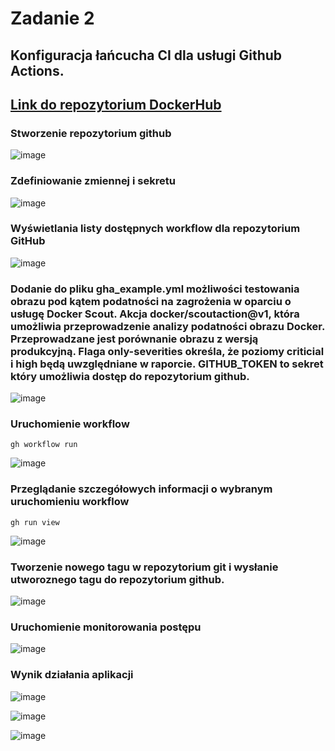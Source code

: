# Zadanie 2

## Konfiguracja łańcucha CI dla usługi Github Actions.

## [Link do repozytorium DockerHub](https://hub.docker.com/repository/docker/miloszpiechota/lab9/general)


### Stworzenie repozytorium github 

![image](https://github.com/miloszpiechota/lab9/assets/161620373/ca19032e-0010-4f10-a475-f1b8090362bf)


### Zdefiniowanie zmiennej i sekretu

![image](https://github.com/miloszpiechota/lab9/assets/161620373/2a32af74-e230-4754-914f-9aa657ee3371)


### Wyświetlania listy dostępnych workflow dla repozytorium GitHub

![image](https://github.com/miloszpiechota/lab9/assets/161620373/c8e3f4c5-3da2-41dd-84bc-3575f918463f)


### Dodanie do pliku gha_example.yml możliwości testowania obrazu pod kątem podatności na zagrożenia w oparciu o usługę Docker Scout. Akcja docker/scoutaction@v1, która umożliwia przeprowadzenie analizy podatności obrazu Docker. Przeprowadzane jest porównanie obrazu z wersją produkcyjną. Flaga only-severities określa, że poziomy criticial i high będą uwzględniane w raporcie. GITHUB_TOKEN to sekret który umożliwia dostęp do repozytorium github.
 
![image](https://github.com/miloszpiechota/lab9/assets/161620373/c1df1e6f-ef3d-4daf-bc22-fcb97ea31d57)


### Uruchomienie workflow

`gh workflow run`


![image](https://github.com/miloszpiechota/lab9/assets/161620373/80283714-dca5-42d0-a22c-7b54092dd974)


### Przeglądanie szczegółowych informacji o wybranym uruchomieniu workflow 

`gh run view`

![image](https://github.com/miloszpiechota/lab9/assets/161620373/6df72c9a-c494-459f-8e3c-ec8302a61973)

### Tworzenie nowego tagu w repozytorium git i wysłanie utworoznego tagu do repozytorium github.

![image](https://github.com/miloszpiechota/lab9/assets/161620373/3a76f642-26fa-4019-a632-b019c43f9e86)


### Uruchomienie monitorowania postępu


![image](https://github.com/miloszpiechota/lab9/assets/161620373/f77a5925-0a20-4955-a3ec-cc5d84f60505)


### Wynik działania aplikacji

![image](https://github.com/miloszpiechota/lab9/assets/161620373/3b07bdef-ae8d-424c-b4d4-4f2951fb5d18)

![image](https://github.com/miloszpiechota/lab9/assets/161620373/a3bec286-c7d1-4730-b075-e58286c2be84)

![image](https://github.com/miloszpiechota/lab9/assets/161620373/ccb3c5e8-0eea-49dc-991d-12327c803bd7)





